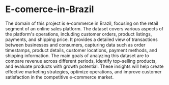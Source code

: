 # E-comerce-in-Brazil
The domain of this project is e-commerce in Brazil, focusing on the retail segment of an online sales platform. 
The dataset covers various aspects of the platform's operations, including customer orders, product listings, 
payments, and shipping price. It provides a detailed view of transactions between businesses and consumers, 
capturing data such as order timestamps, product details, customer locations, payment methods, and shipping 
information. The main goals of analyzing this dataset are to compare revenue across different periods, identify 
top-selling products, and evaluate products with growth potential. These insights will help create effective 
marketing strategies, optimize operations, and improve customer satisfaction in the competitive e-commerce 
market.
